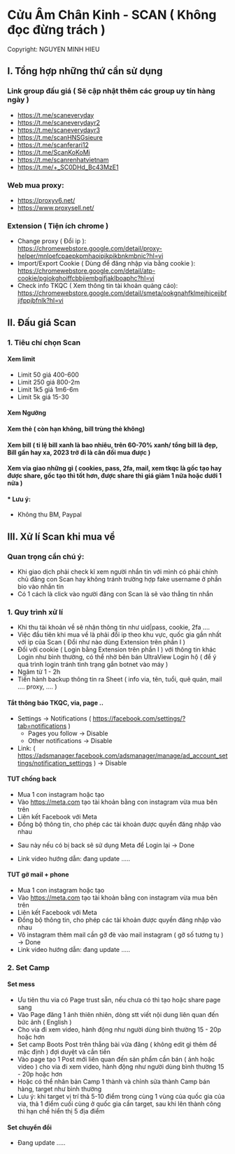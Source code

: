 # Cửu Âm Chân Kinh - SCAN ( Không đọc đừng trách )
Copyright: NGUYEN MINH HIEU

## I. Tổng hợp những thứ cần sử dụng
### Link group đấu giá ( Sẽ cập nhật thêm các group uy tín hàng ngày )
- https://t.me/scaneveryday
- https://t.me/scaneverydayr2
- https://t.me/scaneverydayr3
- https://t.me/scanHNSGsieure
- https://t.me/scanferari12
- https://t.me/ScanKoKoMi
- https://t.me/scanrenhatvietnam
- https://t.me/+_SC0DHd_Bc43MzE1
### Web mua proxy:
- https://proxyv6.net/
- https://www.proxysell.net/
### Extension ( Tiện ích chrome )
- Change proxy ( Đổi ip ): https://chromewebstore.google.com/detail/proxy-helper/mnloefcpaepkpmhaoipjkpikbnkmbnic?hl=vi
- Import/Export Cookie ( Dùng để đăng nhập via bằng cookie ): https://chromewebstore.google.com/detail/atp-cookie/pgiokghoiffcbbjiembgifjaklboaphc?hl=vi
- Check info TKQC ( Xem thông tin tài khoản quảng cáo): https://chromewebstore.google.com/detail/smeta/ookgnahfklmejhicejjbfjifppjbfnlk?hl=vi
## II. Đấu giá Scan
### 1. Tiêu chí chọn Scan
#### Xem limit
- Limit 50 giá 400-600
- Limit 250 giá 800-2m
- Limit 1k5 giá 1m6-6m
- Limit 5k giá 15-30
#### Xem Ngưỡng
#### Xem thẻ ( còn hạn không, bill trùng thẻ không)
#### Xem bill ( tỉ lệ bill xanh là bao nhiêu, trên 60-70% xanh/ tổng bill là đẹp, Bill gần hay xa, 2023 trở đi là cân đối mua được )
#### Xem via giao những gì ( cookies, pass, 2fa, mail, xem tkqc là gốc tạo hay được share, gốc tạo thì tốt hơn, được share thì giá giảm 1 nửa hoặc dưới 1 nửa ) 
#### * Lưu ý: 
- Không thu BM, Paypal
## III. Xử lí Scan khi mua về
### Quan trọng cần chú ý:
- Khi giao dịch phải check kĩ xem người nhắn tin với mình có phải chính chủ đăng con Scan hay không tránh trường hợp fake username ở phần bio vào nhắn tin
- Có 1 cách là click vào người đăng con Scan là sẽ vào thẳng tin nhắn
### 1. Quy trình xử lí
- Khi thu tài khoản về sẽ nhận thông tin như uid|pass, cookie, 2fa ....
- Việc đầu tiên khi mua về là phải đổi ip theo khu vực, quốc gia gần nhất với ip của Scan ( Đổi như nào dùng Extension trên phần I )
- Đối với cookie ( Login bằng Extension trên phần I ) với thông tin khác Login như bình thường, có thể nhờ bên bán UltraView Login hộ ( để ý quá trình login tránh tình trạng gắn botnet vào máy )
- Ngâm từ 1 - 2h
- Tiến hành backup thông tin ra Sheet ( info via, tên, tuổi, quê quán, mail .... proxy, .... )
#### Tắt thông báo TKQC, via, page ..
- Settings -> Notifications ( https://facebook.com/settings/?tab=notifications )
	- Pages you follow -> Disable
	- Other notifications -> Disable
- Link: ( https://adsmanager.facebook.com/adsmanager/manage/ad_account_settings/notification_settings ) -> Disable
#### TUT chống back
- Mua 1 con instagram hoặc tạo
- Vào https://meta.com tạo tài khoản bằng con instagram vừa mua bên trên
- Liên kết Facebook với Meta
- Đồng bộ thông tin, cho phép các tài khoản được quyền đăng nhập vào nhau
* Sau này nếu có bị back sẽ sử dụng Meta để Login lại 
-> Done
- Link video hướng dẫn: đang update .....
#### TUT gỡ mail + phone
- Mua 1 con instagram hoặc tạo
- Vào https://meta.com tạo tài khoản bằng con instagram vừa mua bên trên
- Liên kết Facebook với Meta
- Đồng bộ thông tin, cho phép các tài khoản được quyền đăng nhập vào nhau
- Vô instagram thêm mail cần gỡ đè vào mail instagram ( gỡ số tương tụ )
-> Done
- Link video hướng dẫn: đang update .....
### 2. Set Camp
#### Set mess
- Ưu tiên thu via có Page trust sẵn, nếu chưa có thì tạo hoặc share page sang
- Vào Page đăng 1 ảnh thiên nhiên, dòng stt viết nội dung liên quan đến bức ảnh ( English )
- Cho via đi xem video, hành động như người dùng bình thường 15 - 20p hoặc hơn
- Set camp Boots Post trên thẳng bài vừa đăng ( không edit gì thêm để mặc định ) đợi duyệt và cắn tiền
- Vào page tạo 1 Post mới liên quan đến sản phẩm cần bán ( ảnh hoặc video ) cho via đi xem video, hành động như người dùng bình thường 15 - 20p hoặc hơn
- Hoặc có thể nhân bản Camp 1 thành và chỉnh sửa thành Camp bán hàng, target như bình thường
- Lưu ý: khi target vị trí thả 5-10 điểm trong cùng 1 vùng của quốc gia của via, thả 1 điểm cuối cùng ở quốc gia cần target, sau khi lên thành công thì hạn chế hiển thị 5 địa điểm
#### Set chuyển đổi
- Đang update .....



